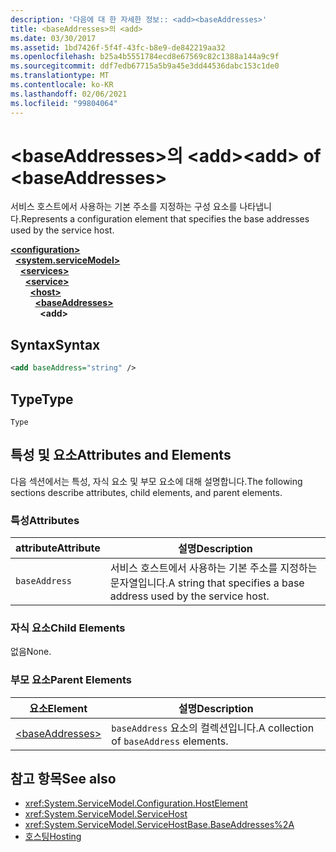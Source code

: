 ```yaml
---
description: '다음에 대 한 자세한 정보:: <add><baseAddresses>'
title: <baseAddresses>의 <add>
ms.date: 03/30/2017
ms.assetid: 1bd7426f-5f4f-43fc-b8e9-de842219aa32
ms.openlocfilehash: b25a4b5551784ecd8e67569c82c1388a144a9c9f
ms.sourcegitcommit: ddf7edb67715a5b9a45e3dd44536dabc153c1de0
ms.translationtype: MT
ms.contentlocale: ko-KR
ms.lasthandoff: 02/06/2021
ms.locfileid: "99804064"
---
```

# <a name="add-of-baseaddresses"></a><span data-ttu-id="58f39-103">\<baseAddresses>의 \<add></span><span class="sxs-lookup"><span data-stu-id="58f39-103">\<add> of \<baseAddresses></span></span>

<span data-ttu-id="58f39-104">서비스 호스트에서 사용하는 기본 주소를 지정하는 구성 요소를 나타냅니다.</span><span class="sxs-lookup"><span data-stu-id="58f39-104">Represents a configuration element that specifies the base addresses used by the service host.</span></span>  
  
[**\<configuration>**](../configuration-element.md)\
&nbsp;&nbsp;[**\<system.serviceModel>**](system-servicemodel.md)\
&nbsp;&nbsp;&nbsp;&nbsp;[**\<services>**](services.md)\
&nbsp;&nbsp;&nbsp;&nbsp;&nbsp;&nbsp;[**\<service>**](service.md)\
&nbsp;&nbsp;&nbsp;&nbsp;&nbsp;&nbsp;&nbsp;&nbsp;[**\<host>**](host.md)\
&nbsp;&nbsp;&nbsp;&nbsp;&nbsp;&nbsp;&nbsp;&nbsp;&nbsp;&nbsp;[**\<baseAddresses>**](baseaddresses.md)\
&nbsp;&nbsp;&nbsp;&nbsp;&nbsp;&nbsp;&nbsp;&nbsp;&nbsp;&nbsp;&nbsp;&nbsp;**\<add>**  
  
## <a name="syntax"></a><span data-ttu-id="58f39-105">Syntax</span><span class="sxs-lookup"><span data-stu-id="58f39-105">Syntax</span></span>  
  
```xml  
<add baseAddress="string" />
```  
  
## <a name="type"></a><span data-ttu-id="58f39-106">Type</span><span class="sxs-lookup"><span data-stu-id="58f39-106">Type</span></span>  

 `Type`  
  
## <a name="attributes-and-elements"></a><span data-ttu-id="58f39-107">특성 및 요소</span><span class="sxs-lookup"><span data-stu-id="58f39-107">Attributes and Elements</span></span>  

 <span data-ttu-id="58f39-108">다음 섹션에서는 특성, 자식 요소 및 부모 요소에 대해 설명합니다.</span><span class="sxs-lookup"><span data-stu-id="58f39-108">The following sections describe attributes, child elements, and parent elements.</span></span>  
  
### <a name="attributes"></a><span data-ttu-id="58f39-109">특성</span><span class="sxs-lookup"><span data-stu-id="58f39-109">Attributes</span></span>  
  
|<span data-ttu-id="58f39-110">attribute</span><span class="sxs-lookup"><span data-stu-id="58f39-110">Attribute</span></span>|<span data-ttu-id="58f39-111">설명</span><span class="sxs-lookup"><span data-stu-id="58f39-111">Description</span></span>|  
|---------------|-----------------|  
|`baseAddress`|<span data-ttu-id="58f39-112">서비스 호스트에서 사용하는 기본 주소를 지정하는 문자열입니다.</span><span class="sxs-lookup"><span data-stu-id="58f39-112">A string that specifies a base address used by the service host.</span></span>|  
  
### <a name="child-elements"></a><span data-ttu-id="58f39-113">자식 요소</span><span class="sxs-lookup"><span data-stu-id="58f39-113">Child Elements</span></span>  

 <span data-ttu-id="58f39-114">없음</span><span class="sxs-lookup"><span data-stu-id="58f39-114">None.</span></span>  
  
### <a name="parent-elements"></a><span data-ttu-id="58f39-115">부모 요소</span><span class="sxs-lookup"><span data-stu-id="58f39-115">Parent Elements</span></span>  
  
|<span data-ttu-id="58f39-116">요소</span><span class="sxs-lookup"><span data-stu-id="58f39-116">Element</span></span>|<span data-ttu-id="58f39-117">설명</span><span class="sxs-lookup"><span data-stu-id="58f39-117">Description</span></span>|  
|-------------|-----------------|  
|[\<baseAddresses>](baseaddresses.md)|<span data-ttu-id="58f39-118">`baseAddress` 요소의 컬렉션입니다.</span><span class="sxs-lookup"><span data-stu-id="58f39-118">A collection of `baseAddress` elements.</span></span>|  
  
## <a name="see-also"></a><span data-ttu-id="58f39-119">참고 항목</span><span class="sxs-lookup"><span data-stu-id="58f39-119">See also</span></span>

- <xref:System.ServiceModel.Configuration.HostElement>
- <xref:System.ServiceModel.ServiceHost>
- <xref:System.ServiceModel.ServiceHostBase.BaseAddresses%2A>
- [<span data-ttu-id="58f39-120">호스팅</span><span class="sxs-lookup"><span data-stu-id="58f39-120">Hosting</span></span>](../../../wcf/feature-details/hosting.md)
